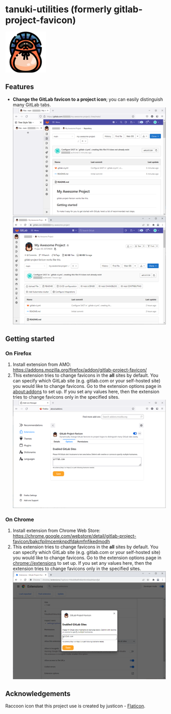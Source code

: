 # tanuki-utilities (formerly gitlab-project-favicon)

![icon](src/icons/gitlab-project-favicon-128.png)

## Features

* **Change the GitLab favicon to a project icon**; you can easily distinguish many GitLab tabs.  
  ![Firefox](images/screenshot_firefox_overview.png)  
  ![Chrome](images/screenshot_chrome_overview.png)

## Getting started

### On Firefox

1. Install extension from AMO: https://addons.mozilla.org/firefox/addon/gitlab-project-favicon/
2. This extension tries to change favicons in the **all** sites by default. You can specify which GitLab site (e.g. gitlab.com or your self-hosted site) you would like to change favicons. Go to the extension options page in [about:addons](about:addons) to set up. If you set any values here, then the extension tries to change favicons only in the specified sites.
   ![Firefox](images/screenshot_firefox_settings.png)

### On Chrome

1. Install extension from Chrome Web Store: https://chrome.google.com/webstore/detail/gitlab-project-favicon/bakcfpilmcemknpdfdakmfnfikedmodh
1. This extension tries to change favicons in the **all** sites by default. You can specify which GitLab site (e.g. gitlab.com or your self-hosted site) you would like to change favicons. Go to the extension options page in [chrome://extensions](chrome://extensions) to set up. If you set any values here, then the extension tries to change favicons only in the specified sites.
   ![Chrome](images/screenshot_chrome_settings.png)

## Acknowledgements

Raccoon icon that this project use is created by justicon - [Flaticon](https://www.flaticon.com/free-icons/raccoon).
